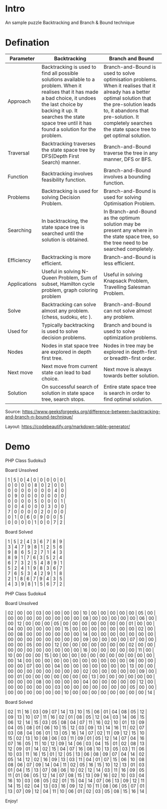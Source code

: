 # Intro

An sample puzzle Backtracking and Branch &amp; Bound technique

# Defination


| Parameter                                                                                                                                                                                                                                                 | Backtracking                                                                                                                                                                                                                                                 |  Branch and Bound |
| ------------ | --------------------------------------------------------------------------------------------------------------------------------------------------------------------------------------------------------------------------------------------------------- | ------------------------------------------------------------------------------------------------------------------------------------------------------------------------------------------------------------------------------------------------------------ |
| Approach                 |  Backtracking is used to find all possible solutions available to a problem. When it realises that it has made a bad choice, it undoes the last choice by backing it up. It searches the state space tree until it has found a solution for the problem.                                                                                                                                                                                                                                                           |  Branch-and-Bound is used to solve optimisation problems. When it realises that it already has a better optimal solution that the pre-solution leads to, it abandons that pre-solution. It completely searches the state space tree to get optimal solution.                                                                                                                                                                                                                                                             |
| Traversal                |  Backtracking traverses the state space tree by DFS(Depth First Search) manner.                                                                                                                                                                                                                                                                                                                                                                                                                                    |  Branch-and-Bound traverse the tree in any manner, DFS or BFS.                                                                                                                                                                                                                                                                                                                                                                                                                                                           |
| Function                 | Backtracking involves feasibility function.                                                                                                                                                                                                                                                                                                                                                                                                                                                                        |  Branch-and-Bound involves a bounding function.                                                                                                                                                                                                                                                                                                                                                                                                                                                                          |
| Problems                 | Backtracking is used for solving Decision Problem.                                                                                                                                                                                                                                                                                                                                                                                                                                                                 |  Branch-and-Bound is used for solving Optimisation Problem.                                                                                                                                                                                                                                                                                                                                                                                                                                                              |
| Searching                |  In backtracking, the state space tree is searched until the solution is obtained.                                                                                                                                                                                                                                                                                                                                                                                                                                 |  In Branch-and-Bound as the optimum solution may be present any where in the state space tree, so the tree need to be searched completely.                                                                                                                                                                                                                                                                                                                                                                               |
| Efficiency               |  Backtracking is more efficient.                                                                                                                                                                                                                                                                                                                                                                                                                                                                                   |  Branch-and-Bound is less efficient.                                                                                                                                                                                                                                                                                                                                                                                                                                                                                     |
| Applications             | Useful in solving N-Queen Problem, Sum of subset, Hamilton cycle problem, graph coloring problem                                                                                                                                                                                                                                                                                                                                                                                                                   |  Useful in solving Knapsack Problem, Travelling Salesman Problem.                                                                                                                                                                                                                                                                                                                                                                                                                                                        |
| Solve                    |  Backtracking can solve almost any problem. (chess, sudoku, etc ).                                                                                                                                                                                                                                                                                                                                                                                                                                                 |  Branch-and-Bound can not solve almost any problem.                                                                                                                                                                                                                                                                                                                                                                                                                                                                      |
| Used for                 |  Typically backtracking is used to solve decision problems.                                                                                                                                                                                                                                                                                                                                                                                                                                                        | Branch and bound is used to solve optimization problems.                                                                                                                                                                                                                                                                                                                                                                                                                                                                 |
| Nodes                    |  Nodes in stat  space tree are explored in depth first tree.                                                                                                                                                                                                                                                                                                                                                                                                                                                       |  Nodes in tree may be explored in depth-first or breadth-first order.                                                                                                                                                                                                                                                                                                                                                                                                                                                    |
| Next move                |  Next move from current state can lead to bad choice.                                                                                                                                                                                                                                                                                                                                                                                                                                                              |  Next move is always towards better solution.                                                                                                                                                                                                                                                                                                                                                                                                                                                                            |
| Solution                 |  On successful search of  solution in state space tree, search stops.                                                                                                                                                                                                                                                                                                                                                                                                                                              |  Entire state space tree is search in order to find optimal solution.                                                                                                                                                                                                                                                                                                                                                                                                                                                    |


Source: https://www.geeksforgeeks.org/difference-between-backtracking-and-branch-n-bound-technique/

Layout: https://codebeautify.org/markdown-table-generator/

# Demo

PHP Class Sudoku3

Board Unsolved

| 1 | 5 | 0 | 4 | 0 | 0 | 0 | 0 | 0 |</br>
| 0 | 0 | 0 | 0 | 8 | 0 | 2 | 0 | 0 |</br>
| 0 | 0 | 0 | 0 | 0 | 0 | 0 | 4 | 0 |</br>
| 0 | 9 | 0 | 0 | 0 | 0 | 0 | 0 | 0 |</br>
| 0 | 0 | 0 | 0 | 5 | 0 | 0 | 0 | 1 |</br>
| 0 | 0 | 4 | 0 | 0 | 0 | 3 | 0 | 0 |</br>
| 7 | 0 | 0 | 0 | 0 | 2 | 0 | 0 | 0 |</br>
| 0 | 1 | 0 | 6 | 0 | 9 | 0 | 0 | 5 |</br>
| 0 | 0 | 0 | 0 | 1 | 0 | 0 | 7 | 2 |</br>

Board Solved

| 1 | 5 | 2 | 4 | 3 | 6 | 7 | 8 | 9 |</br>
| 3 | 4 | 7 | 9 | 8 | 1 | 2 | 5 | 6 |</br>
| 9 | 8 | 6 | 5 | 2 | 7 | 1 | 4 | 3 |</br>
| 8 | 9 | 1 | 7 | 6 | 3 | 5 | 2 | 4 |</br>
| 6 | 7 | 3 | 2 | 5 | 4 | 8 | 9 | 1 |</br>
| 5 | 2 | 4 | 1 | 9 | 8 | 3 | 6 | 7 |</br>
| 7 | 6 | 5 | 3 | 4 | 2 | 9 | 1 | 8 |</br>
| 2 | 1 | 8 | 6 | 7 | 9 | 4 | 3 | 5 |</br>
| 4 | 3 | 9 | 8 | 1 | 5 | 6 | 7 | 2 |</br>


PHP Class Sudoku4

Board Unsolved

| 02 | 00 | 00 | 03 | 00 | 00 | 00 | 00 | 10 | 00 | 00 | 00 | 00 | 00 | 05 | 00 |</br>
| 00 | 00 | 00 | 00 | 00 | 00 | 00 | 00 | 08 | 00 | 00 | 00 | 00 | 00 | 06 | 00 |</br>
| 00 | 12 | 00 | 00 | 00 | 05 | 00 | 00 | 00 | 00 | 00 | 00 | 00 | 01 | 00 | 00 |</br>
| 04 | 00 | 00 | 00 | 00 | 00 | 15 | 00 | 00 | 00 | 00 | 00 | 00 | 00 | 02 | 00 |</br>
| 00 | 08 | 00 | 00 | 00 | 00 | 00 | 00 | 14 | 00 | 00 | 00 | 00 | 00 | 00 | 00 |</br>
| 00 | 00 | 00 | 00 | 00 | 00 | 00 | 00 | 09 | 00 | 00 | 00 | 00 | 07 | 00 | 00 |</br>
| 00 | 00 | 05 | 00 | 00 | 12 | 00 | 00 | 00 | 00 | 00 | 00 | 00 | 02 | 00 | 00 |</br>
| 00 | 00 | 00 | 00 | 00 | 00 | 00 | 00 | 16 | 00 | 00 | 00 | 00 | 00 | 11 | 00 |</br>
| 10 | 00 | 00 | 00 | 15 | 00 | 00 | 00 | 00 | 00 | 00 | 00 | 00 | 00 | 00 | 00 |</br>
| 00 | 14 | 00 | 00 | 00 | 00 | 00 | 00 | 00 | 00 | 00 | 00 | 00 | 06 | 00 | 00 |</br>
| 00 | 00 | 07 | 00 | 00 | 04 | 00 | 00 | 00 | 00 | 00 | 00 | 00 | 13 | 00 | 00 |</br>
| 00 | 00 | 00 | 00 | 00 | 00 | 00 | 00 | 02 | 00 | 00 | 00 | 00 | 00 | 09 | 00 |</br>
| 00 | 01 | 00 | 00 | 00 | 00 | 00 | 00 | 00 | 13 | 00 | 00 | 00 | 00 | 00 | 00 |</br>
| 00 | 00 | 00 | 08 | 00 | 00 | 00 | 00 | 04 | 00 | 00 | 00 | 00 | 00 | 12 | 00 |</br>
| 00 | 00 | 00 | 00 | 00 | 03 | 00 | 00 | 00 | 00 | 00 | 00 | 00 | 05 | 00 | 00 |</br>
| 00 | 00 | 00 | 00 | 00 | 00 | 10 | 00 | 00 | 00 | 00 | 00 | 00 | 00 | 00 | 14 |</br>

Board Solved

| 02 | 11 | 16 | 03 | 09 | 07 | 14 | 13 | 10 | 15 | 06 | 01 | 04 | 08 | 05 | 12 |</br>
| 09 | 13 | 10 | 07 | 11 | 16 | 02 | 01 | 08 | 05 | 12 | 04 | 03 | 14 | 06 | 15 |</br>
| 06 | 12 | 14 | 15 | 03 | 05 | 08 | 04 | 07 | 11 | 16 | 02 | 10 | 01 | 13 | 09 |</br>
| 04 | 05 | 08 | 01 | 06 | 10 | 15 | 12 | 03 | 09 | 13 | 14 | 16 | 11 | 02 | 07 |</br>
| 03 | 08 | 04 | 06 | 01 | 13 | 05 | 16 | 14 | 07 | 02 | 11 | 09 | 12 | 15 | 10 |</br>
| 15 | 02 | 13 | 10 | 08 | 06 | 03 | 11 | 09 | 01 | 05 | 12 | 14 | 07 | 04 | 16 |</br>
| 07 | 16 | 05 | 11 | 10 | 12 | 09 | 14 | 06 | 03 | 04 | 15 | 01 | 02 | 08 | 13 |</br>
| 12 | 09 | 01 | 14 | 02 | 15 | 04 | 07 | 16 | 08 | 10 | 13 | 05 | 03 | 11 | 06 |</br>
| 10 | 03 | 11 | 16 | 15 | 01 | 12 | 05 | 13 | 06 | 08 | 09 | 07 | 04 | 14 | 02 |</br>
| 05 | 14 | 12 | 02 | 16 | 09 | 13 | 03 | 11 | 04 | 01 | 07 | 15 | 06 | 10 | 08 |</br>
| 08 | 06 | 07 | 09 | 14 | 04 | 11 | 02 | 05 | 16 | 15 | 10 | 12 | 13 | 01 | 03 |</br>
| 01 | 04 | 15 | 13 | 07 | 08 | 06 | 10 | 02 | 12 | 14 | 03 | 11 | 16 | 09 | 05 |</br>
| 11 | 01 | 06 | 05 | 12 | 14 | 07 | 08 | 15 | 13 | 09 | 16 | 02 | 10 | 03 | 04 |</br>
| 16 | 10 | 03 | 08 | 05 | 02 | 01 | 15 | 04 | 14 | 07 | 06 | 13 | 09 | 12 | 11 |</br>
| 14 | 15 | 02 | 04 | 13 | 03 | 16 | 09 | 12 | 10 | 11 | 08 | 06 | 05 | 07 | 01 |</br>
| 13 | 07 | 09 | 12 | 04 | 11 | 10 | 06 | 01 | 02 | 03 | 05 | 08 | 15 | 16 | 14 |</br>

Enjoy!